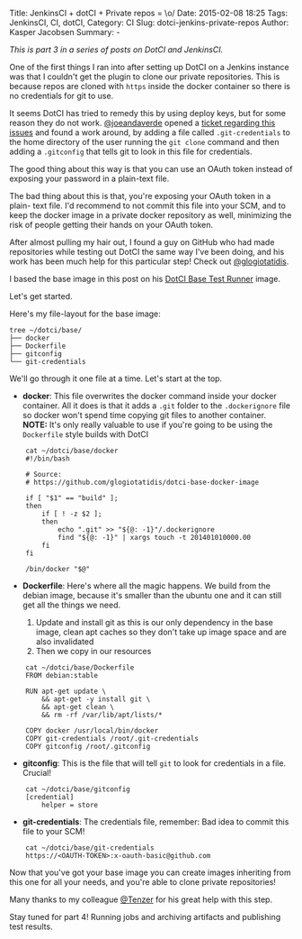 Title: JenkinsCI + dotCI + Private repos = \o/
Date: 2015-02-08 18:25
Tags: JenkinsCI, CI, dotCI,
Category: CI
Slug: dotci-jenkins-private-repos
Author: Kasper Jacobsen
Summary: -

*This is part 3 in a series of posts on DotCI and JenkinsCI.*

One of the first things I ran into after setting up DotCI on a Jenkins instance
was that I couldn't get the plugin to clone our private repositories. This is
because repos are cloned with ``https`` inside the docker container so there is
no credentials for git to use.

It seems DotCI has tried to remedy this by using deploy keys, but for some reason
they do not work. [@joeandaverde][1] opened a [ticket regarding this issues][2]
and found a work around, by adding a file called ``.git-credentials`` to the
home directory of the user running the ``git clone`` command and then adding a
``.gitconfig`` that tells git to look in this file for credentials.

The good thing about this way is that you can use an OAuth token instead of
exposing your password in a plain-text file.

The bad thing about this is that, you're exposing your OAuth token in a plain-
text file. I'd recommend to not commit this file into your SCM, and to keep the
docker image in a private docker repository as well, minimizing the risk of
people getting their hands on your OAuth token.

After almost pulling my hair out, I found a guy on GitHub who had made
repositories while testing out DotCI the same way I've been doing, and his work
has been much help for this particular step! Check out [@glogiotatidis][3].

I based the base image in this post on his [DotCI Base Test Runner][4] image.

Let's get started.

Here's my file-layout for the base image:

    tree ~/dotci/base/
    ├── docker
    ├── Dockerfile
    ├── gitconfig
    └── git-credentials

We'll go through it one file at a time. Let's start at the top.

* **docker**: This file overwrites the docker command inside your docker
    container. All it does is that it adds a ``.git`` folder to the
    ``.dockerignore`` file so docker won't spend time copying git files to
    another container. **NOTE:** It's only really valuable to use if
    you're going to be using the ``Dockerfile`` style builds with DotCI

```
    cat ~/dotci/base/docker 
    #!/bin/bash

    # Source:
    # https://github.com/glogiotatidis/dotci-base-docker-image

    if [ "$1" == "build" ];
    then
        if [ ! -z $2 ];
        then
            echo ".git" >> "${@: -1}"/.dockerignore
            find "${@: -1}" | xargs touch -t 201401010000.00
        fi
    fi

    /bin/docker "$@"
```

* **Dockerfile**: Here's where all the magic happens. We build from the debian
    image, because it's smaller than the ubuntu one and it can still get all
    the things we need.

    1. Update and install git as this is our only dependency in the base image,
        clean apt caches so they don't take up image space and are also
        invalidated
    2. Then we copy in our resources

```
    cat ~/dotci/base/Dockerfile 
    FROM debian:stable

    RUN apt-get update \
        && apt-get -y install git \
        && apt-get clean \
        && rm -rf /var/lib/apt/lists/*

    COPY docker /usr/local/bin/docker
    COPY git-credentials /root/.git-credentials
    COPY gitconfig /root/.gitconfig
```

* **gitconfig**: This is the file that will tell ``git`` to look for
    credentials in a file. Crucial!

```
    cat ~/dotci/base/gitconfig 
    [credential]
        helper = store
```

* **git-credentials**: The credentials file, remember: Bad idea to commit this
    file to your SCM!

```
    cat ~/dotci/base/git-credentials 
    https://<OAUTH-TOKEN>:x-oauth-basic@github.com
```

Now that you've got your base image you can create images inheriting from this
one for all your needs, and you're able to clone private repositories!

Many thanks to my colleague [@Tenzer][5] for his great help with this step.

Stay tuned for part 4! Running jobs and archiving artifacts and publishing
test results.

[1]: https://github.com/joeandaverde                            "Joe Andaverde @ GitHub.com"
[2]: https://github.com/groupon/DotCi/issues/103                "Unable to authenticate with private Github repo - fails build every time #103"
[3]: https://github.com/glogiotatidis                           "glogiotatidis @ GitHub"
[4]: https://github.com/glogiotatidis/dotci-base-docker-image   "glogiotatidis @ DotCI Base Test Runner"
[5]: https://twitter.com/tenzer                                 "Tenzer @ Twitter"
